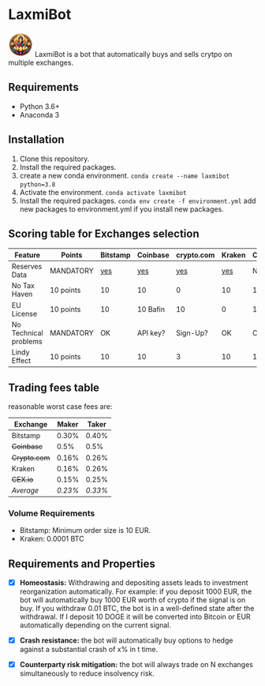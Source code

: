 # LaxmiBot
<img alt="Icon for Laxmi Bot.png" width="50" height="50" src="resources%2FIcon%20for%20Laxmi%20Bot.png" />
LaxmiBot is a bot that automatically buys and sells crytpo on multiple exchanges.

## Requirements
- Python 3.6+
- Anaconda 3
## Installation
1. Clone this repository.
2. Install the required packages.
3. create a new conda environment. 
```conda create --name laxmibot python=3.8```
4. Activate the environment.
```conda activate laxmibot```
5. Install the required packages.
```conda env create -f environment.yml```
add new packages to environment.yml if you install new packages.

## Scoring table for Exchanges selection
| Feature               | Points    | Bitstamp   | Coinbase   | crypto.com| Kraken      | CEX.io | Binance |
|-----------------------|-----------|------------|------------|------------|------------------------------|--------|---------|
| Reserves Data         | MANDATORY | [yes](https://www.geckoterminal.com/proof_of_reserves/exchanges/bitstamp) | [yes](https://investor.coinbase.com/financials/sec-filings/default.aspx) | [yes](https://www.geckoterminal.com/proof_of_reserves/exchanges/crypto_com) | [yes](https://www.geckoterminal.com/proof_of_reserves/exchanges/kraken) | NO     | NO      |
| No Tax Haven          | 10 points | 10         | 10         | 0          | 10         | 10     | 0    |
| EU License            | 10 points | 10         | 10 Bafin   | 10         | 0          | 10     | 0       |
| No Technical problems | MANDATORY | OK         | API key?   | Sign-Up?   | OK         | OK     | OK      |
| Lindy Effect          | 10 points | 10         | 10         | 3          | 10         | 10     | 5    |
## Trading fees table
reasonable worst case fees are:

| Exchange     | Maker   | Taker   |
|--------------|---------|---------|
| Bitstamp     | 0.30%   | 0.40%   |
| ~~Coinbase~~ | 0.5%    | 0.5%    | 
| ~~Crypto.com~~   | 0.16%   | 0.26%   |
| Kraken       | 0.16%   | 0.26%   |
| ~~CEX.io~~       | 0.15%   | 0.25%   |
| _Average_    | _0.23%_ | _0.33%_ |

### Volume Requirements
- Bitstamp: Minimum order size is 10 EUR.
- Kraken: 0.0001 BTC

## Requirements and Properties
- [x] **Homeostasis:** Withdrawing and depositing assets leads to investment reorganization automatically. For example: if you deposit 1000 EUR, the bot will automatically buy 1000 EUR worth of crypto if the signal is on buy. If you withdraw 0.01 BTC, the bot is in a well-defined state after the withdrawal. If I deposit 10 DOGE it will be converted into Bitcoin or EUR automatically depending on the current signal.
- [x] **Crash resistance:** the bot will automatically buy options to hedge against a substantial crash of x% in t time.
- [x] **Counterparty risk mitigation:** the bot will always trade on N exchanges simultaneously to reduce insolvency risk.


